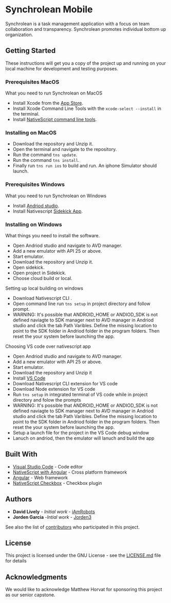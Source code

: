 # Synchrolean Mobile

Synchrolean is a task management application with a focus on team collaboration and transparency. Synchrolean promotes individual bottom up organization.

## Getting Started

These instructions will get you a copy of the project up and running on your local machine for development and testing purposes.

### Prerequisites MacOS

What you need to run Synchrolean on MacOS

- Install Xcode from the [App Store](https://itunes.apple.com/us/app/xcode/id497799835?mt=12).
- Install Xcode Command Line Tools with the `xcode-select --install` in the terminal.
- Install [NativeScript command line tools](https://docs.nativescript.org/start/quick-setup).

### Installing on MacOS

- Download the repository and Unzip it.
- Open the terminal and navigate to the repository.
- Run the command `tns update`.
- Run the command `tns install`.
- Finally run `tns run ios` to build and run. An iphone Simulator should launch.

### Prerequisites Windows

What you need to run Synchrolean on Windows

- Install [Andriod studio](https://developer.android.com/studio).
- Install Nativescript [Sidekick App](https://www.nativescript.org/nativescript-sidekick).


### Installing on Windows

What things you need to install the software.

- Open Andriod studio and navigate to AVD manager.
- Add a new emulator with API 25 or above.
- Start emulator.
- Download the repository and Unzip it.
- Open sidekick.
- Open project in Sidekick.
- Choose cloud build or local.

Setting up local building on windows

- Download Nativescript CLI .
- Open command line run `tns setup` in project directory and follow prompt.
- WARNING: It's possible that ANDROID_HOME or ANDIOD_SDK is not defined
  naviagte to SDK manager next to AVD manager in Andriod studio and click the tab
  Path Varibles. Define the missing location to point to the SDK folder in Andriod
  folder in the program folders. Then reset the your system before launching the app.

Choosing VS code over nativescript app

- Open Andriod studio and navigate to AVD manager.
- Add a new emulator with API 25 or above.
- Start emulator.
- Download the repository and Unzip it
- Install [VS Code](https://code.visualstudio.com)
- Download Nativescript CLI extension for VS code
- Download Node extension for VS code
- Run `tns setup` in integrated terminal of VS code while in project directory and folow the prompts
- WARNING: It's possible that ANDROID_HOME or ANDIOD_SDK is not defined
  naviagte to SDK manager next to AVD manager in Andriod studio and click the tab
  Path Varibles. Define the missing location to point to the SDK folder in Andriod
  folder in the program folders. Then reset the your system before launching the app.
- Setup a launch file for the project in the VS Code debug window
- Lanuch on andriod, then the emulator will lanuch and build the app

## Built With

- [Visual Studio Code](https://code.visualstudio.com) - Code editor
- [NativeScript with Angular](https://www.nativescript.org) - Cross platform framework
- [Angular](https://angular.io) - Web framework
- [NativeScript Checkbox](https://www.npmjs.com/package/nativescript-checkbox) - Checkbox plugin

## Authors

- **David Lively** - _Initial work_ - [iAmRobots](https://github.com/iamrobots)
- **Jorden Garcia** -_Intial work_ - [Jorden3](https://github.com/Jorden3)

See also the list of [contributors](https://github.com/cs-capstone-team-c/synchrolean-mobile/contributors) who participated in this project.

## License

This project is licensed under the GNU License - see the [LICENSE.md](LICENSE.md) file for details

## Acknowledgments

We would like to acknowledge Matthew Horvat for sponsoring this project as our senior capstone.
